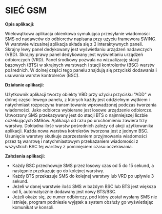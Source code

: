# SIEĆ GSM

**Opis aplikacji:**

Wielowątkowa aplikacja okienkowa symulująca przesyłanie wiadomości SMS od nadawców do odbiorców napisana przy użyciu framewora SWING. W warstwie wizualnej aplikacja składa się z 3 interaktywnych paneli. Skrajny lewy panel dedykowany jest wyświetlaniu urządzeń nadawczych (VBD). Skrajny prawy panel dedykowany jest wyświetlaniu urządzeń odbiorczych (VRD). Panel środkowy pozwala na wizualizację stacji bazowych (BTS) w skrajnych warstwach i stacji kontrolerów (BSC) warstw pośrednich. W dolnej części tego panelu znajdują się przyciski dodawania i usuwania warstw kontrolerów (BSC).

**Działanie aplikacji:**

Użytkownik aplikacji tworzy obiekty VBD przy użyciu przycisku "ADD" w dolnej części lewego panelu, z których każdy jest oddzielnym wątkiem i natychmiast rozpoczyna transmitowanie wprowadzonej podczas tworzenia wiadomości. Jako odbiorca wybierane jest losowe urządzenie odbiorcze. Utworzony SMS przekazywany jest do stacji BTS o najmniejszej liczbie oczekujących SMSów. Aplikacja od razu po uruchomieniu zawiera trzy warstwy. Dokładna ilość warstw pośrednich zależy od akcji użytkowanika aplikacji. Każda nowa warstwa kotrolerów tworzona jest z jednym BSC. Usunięcie warstwy skutkuje zaprzestaniem przyjmowania wiadomości przez tą warstwę i natychmiastowym przekazaniem wiadomości z wszystkich BSC tej warstwy z pominięciem czasu oczekiwania.

**Założenia aplikacji:**

- Każdy BSC przechowuje SMS przez losowy czas od 5 do 15 sekund, a następnie przekazuje go do kolejnej warstwy.
- Każdy BTS przekazuje SMS do kolejnej warstwy lub VRD po upływie 3 sekund.
- Jeżeli w danej warstwie ilość SMS w bażdym BSC lub BTS jest większa od 5, automatycznie dodawany jest nowy BTS/BSC.
- Jeżeli okaże się, że numer odbiorczy, pod który został wysłany SMS nie istnieje, program podniesie wyjątek a system obsłuży go wyświetlając komunikat w konsoli.
